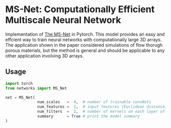 # MS-Net: Computationally Efficient Multiscale Neural Network 

Implementation of <a href="https://link.springer.com/article/10.1007/s11242-021-01617-y">The MS-Net</a> in Pytorch. This model provides an easy and effcient way to train neural networks with computationally large 3D arrays. The application shown in the paper considered simulations of flow thorugh porous materials, but the method is general and should be applicable to any other application involving 3D arrays.


## Usage

```python
import torch
from networks import MS_Net

net = MS_Net( 
              num_scales   =  4,  # number of trainable convNets
              num_features =  1,  # input features (Euclidean distance, etc)
              num_filters  =  2,  # number of kernels on each layer of the finest model (most expensive)
              summary      = True # print the model summary
)
